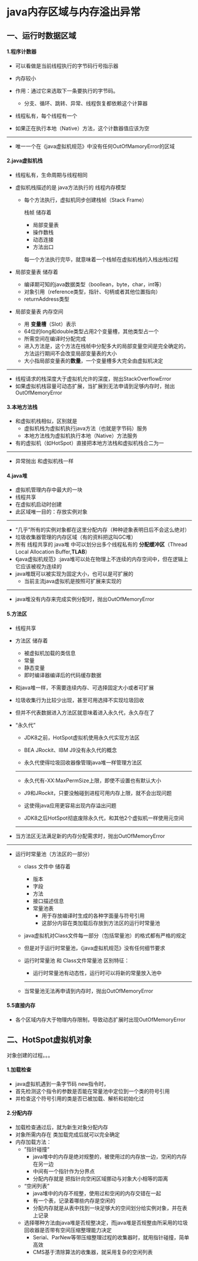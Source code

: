 # java内存区域与内存溢出异常



## 一、运行时数据区域

#### 1.程序计数器

- 可以看做是当前线程执行的字节码行号指示器

- 内存较小
- 作用：通过它来选取下一条要执行的字节码。
  - 分支、循环、跳转、异常、线程恢复都依赖这个计算器
- 线程私有，每个线程有一个
- 如果正在执行本地（Native）方法，这个计数器值应该为空

---

- 唯一一个在《java虚拟机规范》中没有任何OutOfMamoryError的区域

#### 2.java虚拟机栈

- 线程私有，生命周期与线程相同

- 虚拟机栈描述的是  java方法执行的   线程内存模型

  - 每个方法执行，虚拟机同步创建栈帧（Stack Frame）

    栈帧 储存着

    - 局部变量表
    - 操作数栈
    - 动态连接
    - 方法出口

    每一个方法执行完毕，就意味着一个栈帧在虚拟机栈的入栈出栈过程

- 局部变量表 储存着

  - 编译期可知的java数据类型（boollean，byte，char，int等）
  - 对象引用（reference类型，指针、句柄或者其他位置指向）
  - returnAddress类型

- 局部变量表  内存空间

  - 用 **变量槽**（Slot）表示
  - 64位的long和double类型占用2个变量槽，其他类型占一个
  - 所需空间在编译时分配完成
  - 进入方法是，这个方法在栈帧中分配多大的局部变量空间是完全确定的，方法运行期间不会改变局部变量表的大小
  - 大小指局部变量表的**数量**，一个变量槽多大完全由虚拟机决定

---

- 线程请求的栈深度大于虚拟机允许的深度，抛出StackOverflowError
- 如果虚拟机栈容量可动态扩展，当扩展到无法申请到足够内存时，抛出OutOfMemoryError

#### 3.本地方法栈

- 和虚拟机栈相似，区别就是
  - 虚拟机栈为虚拟机执行java方法（也就是字节码）服务
  - 本地方法栈为虚拟机执行本地（Native）方法服务
- 有的虚拟机（如HotSpot）直接把本地方法栈和虚拟机栈合二为一

---

- 异常抛出  和虚拟机栈一样

#### 4.java堆

- 虚拟机管理内存中最大的一块
- 线程共享
- 在虚拟机启动时创建
- 此区域唯一目的：存放实例对象

---

- “几乎”所有的实例对象都在这里分配内存（种种迹象表明日后不会这么绝对）
- 垃圾收集器管理的内存区域（有的资料把这叫GC堆）
- 所有 线程共享的 java堆 中可以划分出多个线程私有的 **分配缓冲区**（Thread Local Allocation Buffer,**TLAB**）
- 《java虚拟机规范》:java堆可以处在物理上不连续的内存空间中，但在逻辑上它应该被视为连续的
- java堆既可以被实现为固定大小，也可以是可扩展的
  - 当前主流java虚拟机是按照可扩展来实现的

---

- java堆没有内存来完成实例分配时，抛出OutOfMemoryError

#### 5.方法区

- 线程共享

- 方法区  储存着

  - 被虚拟机加载的类信息
  - 常量
  - 静态变量
  - 即时编译器编译后的代码缓存数据

- 和java堆一样，不需要连续内存、可选择固定大小或者可扩展

- 垃圾收集行为比较少出现，甚至可用选择不实现垃圾回收

- 但并不代表数据进入方法区就意味着进入永久代，永久存在了

- “永久代”

  - JDK8之前，HotSpot虚拟机使用永久代实现方法区

  - BEA JRockit、IBM J9没有永久代的概念

  - 永久代使得垃圾回收器像管理java堆一样管理方法区

  - ---

  - 永久代有-XX:MaxPermSize上限，即使不设置也有默认大小

  - J9和JRockit，只要没触碰到进程可用内存上限，就不会出现问题

  - 这使得java应用更容易出现内存溢出问题

  - JDK8之后HotSpot彻底废除永久代，和其他2个虚拟机一样使用元空间

  ---

- 当方法区无法满足新的内存分配需求时，抛出OutOfMemoryError

---

- 运行时常量池（方法区的一部分）

  - class 文件中  储存着

    - 版本
    - 字段
    - 方法
    - 接口描述信息
    - 常量池表
      - 用于存放编译时生成的各种字面量与符号引用
      - 这部分内容在类加载后存放到方法区的运行时常量池

  - java虚拟机对Class文件每一部分（包括常量池）的格式都有严格的规定

  - 但是对于运行时常量池，《java虚拟机规范》没有任何细节要求

  - 运行时常量池 和 Class文件常量池  区别特征：

    - 运行时常量池有动态性，运行时可以将新的常量放入池中

    ---

  - 当常量池无法再申请到内存时，抛出OutOfMemoryError

#### 5.5直接内存

- 各个区域内存大于物理内存限制，导致动态扩展时出现OutOfMemoryError

## 二、HotSpot虚拟机对象

对象创建的过程。。。

#### 1.加载检查

- java虚拟机遇到一条字节码 new指令时，
- 首先检测这个指令的参数是否能在常量池中定位到一个类的符号引用
- 并检查这个符号引用的类是否已被加载、解析和初始化过

#### 2.分配内存

- 加载检查通过后，就为新生对象分配内存
- 对象所需内存在 类加载完成后就可以完全确定
- 内存加载方法：
  - ”指针碰撞“
    - java堆中的内存是绝对规整的，被使用过的内存放一边，空闲的内存在另一边
    - 中间有一个指针作为分界点
    - 分配内存就是 把指针向空闲区域挪动与对象大小相等的距离
  - “空闲列表”
    - java堆中的内存不规整，使用过和空闲的内存交错在一起
    - 有一个表，记录着哪些内存是空闲的
    - 分配内存就是从表中找到一块足够大的空间划分给实例对象，并在表上记录
  - 选择哪种方法由java堆是否规整决定，而java堆是否规整由所采用的垃圾回收器是否带有空间压缩整理能力决定
    - Serial、ParNew等带压缩整理过程的收集器时，就用指针碰撞，简单高效
    - CMS基于清除算法的收集器，就采用复杂的空闲列表

